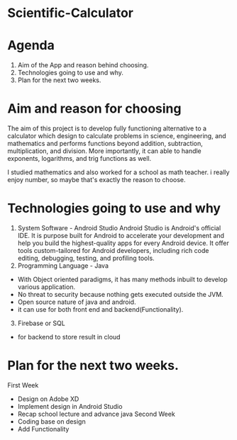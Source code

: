 # Scientific-Calculator
# Agenda
 1. Aim of the App and reason behind choosing.
 2. Technologies going to use and why.
 3. Plan for the next two weeks.
# Aim and reason for choosing
The aim of this project is to develop fully functioning alternative to a calculator which design to calculate problems in science,    engineering, and mathematics and performs functions beyond addition, subtraction, multiplication, and division. More importantly, it can able to handle exponents, logarithms, and trig functions as well. 

I studied mathematics and also worked for a school as math teacher. i really enjoy number, so maybe that's exactly the reason to choose.
# Technologies going to use and why
 1. System Software - Android Studio
    Android Studio is Android's official IDE. It is purpose built for Android to accelerate your development and help you build the         highest-quality apps for every Android device. It offer tools custom-tailored for Android developers, including rich code editing,       debugging, testing, and profiling tools.
 2. Programming Language - Java
   - With Object oriented paradigms, it has many methods inbuilt to develop various application.
   - No threat to security because nothing gets executed outside the JVM.
   - Open source nature of java and android.
   - it can use for both front end and backend(Functionality).
 3. Firebase or SQL
   - for backend to store result in cloud
   
 # Plan for the next two weeks.
   First Week
   - Design on Adobe XD
   - Implement design in Android Studio
   - Recap school lecture and advance java 
   Second Week
   - Coding base on design
   - Add Functionality
   
 

